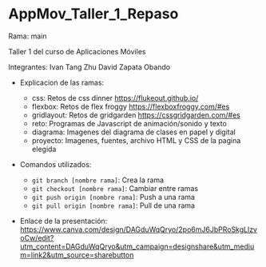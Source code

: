# AppMov_Taller_1_Repaso

Rama: main

Taller 1 del curso de Aplicaciones Móviles

Integrantes:
Ivan Tang Zhu
David Zapata Obando

- Explicacion de las ramas:

  - css: Retos de css dinner https://flukeout.github.io/
  - flexbox: Retos de flex froggy https://flexboxfroggy.com/#es
  - gridlayout: Retos de gridgarden https://cssgridgarden.com/#es
  - reto: Programas de Javascript de animación/sonido y texto
  - diagrama: Imagenes del diagrama de clases en papel y digital
  - proyecto: Imagenes, fuentes, archivo HTML y CSS de la pagina elegida

- Comandos utilizados:
  - `git branch [nombre rama]`: Crea la rama
  - `git checkout [nombre rama]`: Cambiar entre ramas
  - `git push origin [nombre rama]`: Push a una rama
  - `git pull origin [nombre rama]`: Pull de una rama

- Enlace de la presentación: https://www.canva.com/design/DAGduWqQryo/2po6mJ6JbPRoSkgLlzvoCw/edit?utm_content=DAGduWqQryo&utm_campaign=designshare&utm_medium=link2&utm_source=sharebutton

